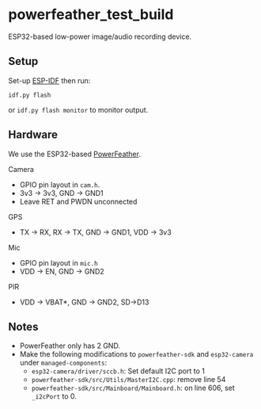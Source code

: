 # powerfeather_test_build

ESP32-based low-power image/audio recording device.

## Setup

Set-up [ESP-IDF](https://github.com/espressif/esp-idf) then run:

```idf.py flash``` 

or ```idf.py flash monitor``` to monitor output.

## Hardware

We use the ESP32-based [PowerFeather](https://github.com/espressif/esp-idf).

Camera
- GPIO pin layout in ```cam.h```.
- 3v3 -> 3v3, GND -> GND1
- Leave RET and PWDN unconnected

GPS
- TX -> RX, RX -> TX, GND -> GND1, VDD -> 3v3

Mic
- GPIO pin layout in ```mic.h```
- VDD -> EN, GND -> GND2

PIR
- VDD -> VBAT*, GND -> GND2, SD->D13

## Notes
- PowerFeather only has 2 GND.
- Make the following modifications to ```powerfeather-sdk``` and ```esp32-camera``` under ```managed-components```:
  - ```esp32-camera/driver/sccb.h```: Set default I2C port to 1
  - ```powerfeather-sdk/src/Utils/MasterI2C.cpp```: remove line 54
  - ```powerfeather-sdk/src/Mainboard/Mainboard.h```: on line 606, set ```_i2cPort``` to 0.
